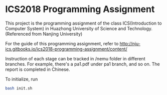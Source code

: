 # ICS2018 Programming Assignment

This project is the programming assignment of the class ICS(Introduction to Computer System) in Huazhong University of Science and Technology. (Referenced from Nanjing University)



For the guide of this programming assignment,
refer to http://nju-ics.gitbooks.io/ics2018-programming-assignment/content/

Instruction of each stage can be tracked in /nemu folder in different branches. For example, there's a pa1.pdf under pa1 branch, and so on. The report is completed in Chinese.

To initialize, run
```bash
bash init.sh
```
